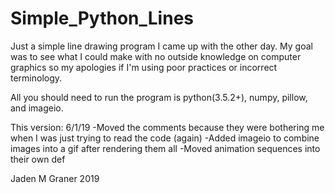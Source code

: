 # Simple_Python_Lines
Just a simple line drawing program I came up with the other day.
	My goal was to see what I could make with no outside knowledge on computer
graphics so my apologies if I'm using poor practices or incorrect terminology.

All you should need to run the program is python(3.5.2+), numpy, pillow, and imageio.

This version: 6/1/19
-Moved the comments because they were bothering me when I was just trying to read the code (again)
-Added imageio to combine images into a gif after rendering them all
-Moved animation sequences into their own def

Jaden M Graner 2019
